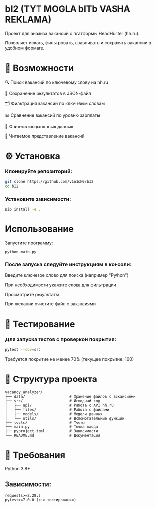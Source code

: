 # bI2 (TYT MOGLA bITb VASHA REKLAMA)
Проект для анализа вакансий с платформы HeadHunter (hh.ru). 

Позволяет искать, фильтровать, сравнивать и сохранять вакансии в удобном формате.

# 📌 Возможности
🔍 Поиск вакансий по ключевому слову на hh.ru

📂 Сохранение результатов в JSON-файл

🗂 Фильтрация вакансий по ключевым словам

📊 Сравнение вакансий по уровню зарплаты

🧹 Очистка сохраненных данных

📝 Читаемое представление вакансий

# ⚙️ Установка
### Клонируйте репозиторий:

```bash
git clone https://github.com/v1n1sk0/bI2
cd bI2
```
### Установите зависимости:

```bash
pip install -e .
```
#  Использование
Запустите программу:

```bash
python main.py
```
### После запуска следуйте инструкциям в консоли:

Введите ключевое слово для поиска (например "Python")

При необходимости укажите слова для фильтрации

Просмотрите результаты

При желании очистите файл с вакансиями

# 🧪 Тестирование
### Для запуска тестов с проверкой покрытия:

```bash
pytest --cov=src
```
Требуется покрытие не менее 70% (текущее покрытие: 100)

# 📂 Структура проекта
```
vacancy_analyzer/
├── data/                    # Хранение файлов с вакансиями
├── src/                     # Исходный код
│   ├── api/                 # Работа с API hh.ru
│   ├── files/               # Работа с файлами
│   ├── models/              # Модели данных
│   └── utils/               # Вспомогательные функции
├── tests/                   # Тесты
├── main.py                  # Точка входа
├── pyproject.toml           # Зависимости
└── README.md                # Документация
```
# 📝 Требования
Python 3.8+

## Зависимости:

    requests>=2.28.0
    pytest>=7.0.0 (для тестирования)